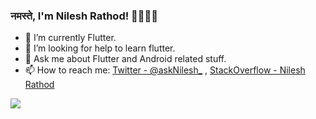### नमस्ते, I'm Nilesh Rathod! 🙏🏻🤝🏻

- 🌱 I’m currently Flutter.
- 🤔 I’m looking for help to learn flutter.
- 💬 Ask me about Flutter and Android related stuff.
- 📫 How to reach me: [Twitter - @askNilesh_](https://twitter.com/askNilesh_) , [StackOverflow - Nilesh Rathod](https://stackoverflow.com/users/7666442/nilesh-rathod?tab=profile)


<img src="https://github-readme-stats.vercel.app/api?username=askNilesh&&show_icons=true&title_color=ffffff&icon_color=bb2acf&text_color=daf7dc&bg_color=191919">
